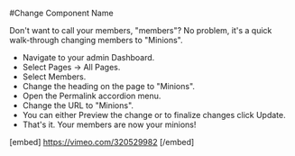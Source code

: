 #Change Component Name

Don't want to call your members, "members"? No problem, it's a quick walk-through changing members to "Minions".

*   Navigate to your admin Dashboard.
*   Select Pages -> All Pages.
*   Select Members.
*   Change the heading on the page to "Minions".
*   Open the Permalink accordion menu.
*   Change the URL to "Minions".
*   You can either Preview the change or to finalize changes click Update.
*   That's it. Your members are now your minions!

[embed] https://vimeo.com/320529982 [/embed]